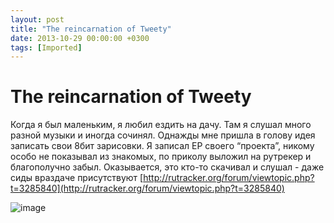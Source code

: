 ```yaml
---
layout: post
title: "The reincarnation of Tweety"
date: 2013-10-29 00:00:00 +0300
tags: [Imported]
---
```

# The reincarnation of Tweety

Когда я был маленьким, я любил ездить на дачу. Там я слушал много разной музыки и иногда сочинял. Однажды мне пришла в голову идея записать свои 8бит зарисовки. Я записал ЕР своего “проекта”, никому особо не показывал из знакомых, по приколу выложил на рутрекер и благополучно забыл. Оказывается, это кто-то скачивал и слушал - даже сиды враздаче присутствуют [http://rutracker.org/forum/viewtopic.php?t=3285840](http://rutracker.org/forum/viewtopic.php?t=3285840)

![image](http://media.tumblr.com/969fc423ed5cf87a82acc35ffebe0dd0/tumblr_inline_mvejiv2KzI1qfp23s.jpg)